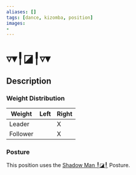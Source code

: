 ```yaml
---
aliases: [] 
tags: [dance, kizomba, position] 
images:
-
---
```

# ▿▾╿◪╿▿▾
## Description
### Weight Distribution
| Weight   | Left | Right |
| -------- | ---- | ----- |
| Leader   |      |    X   |
| Follower |      |    X   |

### Posture
This position uses the [Shadow Man ╿◪╿](Postures/Shadow%20Man%20╿◪╿.md) Posture. 